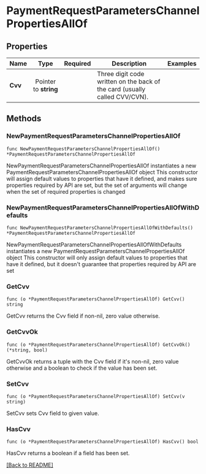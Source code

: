 # PaymentRequestParametersChannelPropertiesAllOf


## Properties
| Name | Type | Required | Description | Examples |
|------------|:-------------:|:-------------:|-------------|:-------------:|
| **Cvv** | Pointer to **string** |  | Three digit code written on the back of the card (usually called CVV/CVN). |  |

## Methods

### NewPaymentRequestParametersChannelPropertiesAllOf

`func NewPaymentRequestParametersChannelPropertiesAllOf() *PaymentRequestParametersChannelPropertiesAllOf`

NewPaymentRequestParametersChannelPropertiesAllOf instantiates a new PaymentRequestParametersChannelPropertiesAllOf object
This constructor will assign default values to properties that have it defined,
and makes sure properties required by API are set, but the set of arguments
will change when the set of required properties is changed

### NewPaymentRequestParametersChannelPropertiesAllOfWithDefaults

`func NewPaymentRequestParametersChannelPropertiesAllOfWithDefaults() *PaymentRequestParametersChannelPropertiesAllOf`

NewPaymentRequestParametersChannelPropertiesAllOfWithDefaults instantiates a new PaymentRequestParametersChannelPropertiesAllOf object
This constructor will only assign default values to properties that have it defined,
but it doesn't guarantee that properties required by API are set

### GetCvv

`func (o *PaymentRequestParametersChannelPropertiesAllOf) GetCvv() string`

GetCvv returns the Cvv field if non-nil, zero value otherwise.

### GetCvvOk

`func (o *PaymentRequestParametersChannelPropertiesAllOf) GetCvvOk() (*string, bool)`

GetCvvOk returns a tuple with the Cvv field if it's non-nil, zero value otherwise
and a boolean to check if the value has been set.

### SetCvv

`func (o *PaymentRequestParametersChannelPropertiesAllOf) SetCvv(v string)`

SetCvv sets Cvv field to given value.

### HasCvv

`func (o *PaymentRequestParametersChannelPropertiesAllOf) HasCvv() bool`

HasCvv returns a boolean if a field has been set.


[[Back to README]](../../README.md)


